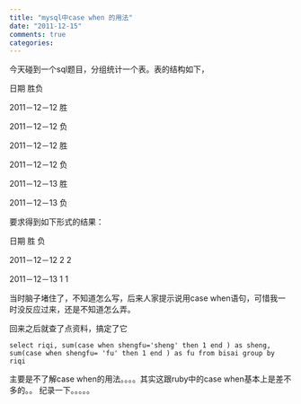```yaml
---
title: "mysql中case when 的用法"
date: "2011-12-15"
comments: true
categories: 
---
```



今天碰到一个sql题目，分组统计一个表。表的结构如下，

日期				胜负

2011－12－12		胜

2011－12－12		负

2011－12－12		胜

2011－12－12		负

2011－12－13		胜

2011－12－13		负

要求得到如下形式的结果：
	
日期				胜		负

2011－12－12 	2		2

2011－12－13		1		1

当时脑子堵住了，不知道怎么写，后来人家提示说用case when语句，可惜我一时没反应过来，还是不知道怎么弄。

回来之后就查了点资料，搞定了它

	select riqi, sum(case when shengfu='sheng' then 1 end ) as sheng, sum(case when shengfu= 'fu' then 1 end ) as fu from bisai group by riqi


主要是不了解case when的用法。。。。其实这跟ruby中的case when基本上是差不多的。。
纪录一下。。。。。
